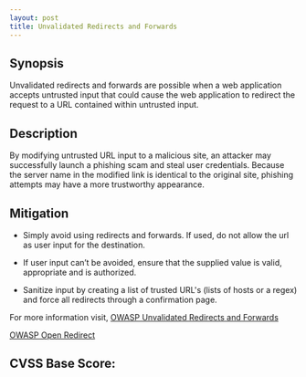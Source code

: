 ```yaml
---
layout: post
title: Unvalidated Redirects and Forwards
---
```

<!---
Unvalidated Redirects and Forwards
-->
Synopsis
---------------
Unvalidated redirects and forwards are possible when a web application accepts untrusted input that could cause the web application to redirect the request to a URL contained within untrusted input.

Description
-----------------
By modifying untrusted URL input to a malicious site, an attacker may successfully launch a phishing scam and steal user credentials. Because the server name in the modified link is identical to the original site, phishing attempts may have a more trustworthy appearance.

Mitigation
---------------
* Simply avoid using redirects and forwards. If used, do not allow the url as user input for the destination. 

* If user input can’t be avoided, ensure that the supplied value is valid, appropriate and is authorized.

* Sanitize input by creating a list of trusted URL's (lists of hosts or a regex) and force all redirects through a confirmation page.

For more information visit,
[OWASP Unvalidated Redirects and Forwards](https://www.owasp.org/index.php/Unvalidated_Redirects_and_Forwards_Cheat_Sheet)

[OWASP Open Redirect](https://www.owasp.org/index.php/Open_redirect)

CVSS Base Score:
----------------------------

